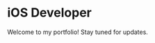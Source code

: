 <html lang="en">
<body>
    <div class="container">
        <h1>iOS Developer</h1>
        <p>Welcome to my portfolio! Stay tuned for updates.</p>
    </div>
</body>
</html>
